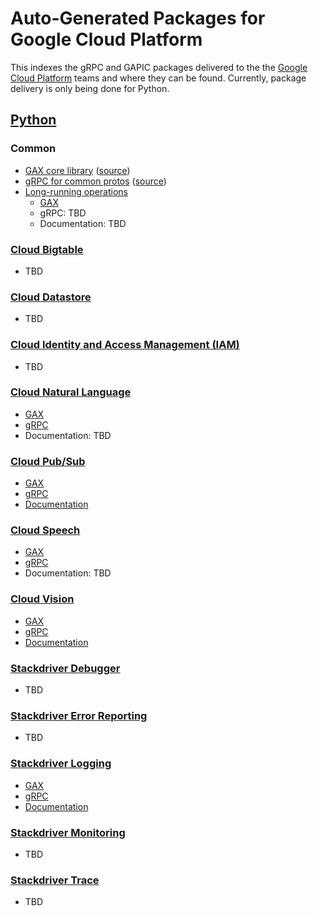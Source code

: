 # Auto-Generated Packages for Google Cloud Platform

This indexes the gRPC and GAPIC packages delivered to the the [Google Cloud
Platform](https://github.com/GoogleCloudPlatform) teams and where they can be
found. Currently, package delivery is only being done for Python.

## [Python](https://github.com/GoogleCloudPlatform/gcloud-python)

### Common
- [GAX core library](https://pypi.python.org/pypi/google-gax) ([source](https://github.com/googleapis/gax-python))
- [gRPC for common protos](https://pypi.python.org/pypi/googleapis-common-protos) ([source](https://github.com/googleapis/googleapis))
- [Long-running
  operations](https://github.com/googleapis/googleapis/blob/master/google/longrunning/operations.proto)
  - [GAX](https://pypi.python.org/pypi/grpc-google-longrunning-v2)
  - gRPC: TBD
  - Documentation: TBD

### [Cloud Bigtable](https://cloud.google.com/bigtable/)
- TBD

### [Cloud Datastore](https://cloud.google.com/datastore/)
- TBD

### [Cloud Identity and Access Management (IAM)](https://cloud.google.com/iam/)
- TBD

### [Cloud Natural Language](https://cloud.google.com/natural-language/)
- [GAX](https://pypi.python.org/pypi/gax-google-cloud-language-v1beta1)
- [gRPC](https://pypi.python.org/pypi/grpc-google-cloud-language-v1beta1)
- Documentation: TBD

### [Cloud Pub/Sub](https://cloud.google.com/pubsub/)
- [GAX](https://pypi.python.org/pypi/gax-google-pubsub-v1)
- [gRPC](https://pypi.python.org/pypi/grpc-google-pubsub-v1)
- [Documentation](http://pythonhosted.org/gax-google-pubsub-v1/)

### [Cloud Speech](https://cloud.google.com/speech/)
- [GAX](https://pypi.python.org/pypi/gax-google-cloud-speech-v1)
- [gRPC](https://pypi.python.org/pypi/grpc-google-cloud-speech-v1)
- Documentation: TBD

### [Cloud Vision](https://cloud.google.com/vision/)
- [GAX](https://pypi.python.org/pypi/gax-google-cloud-vision-v1)
- [gRPC](https://pypi.python.org/pypi/grpc-google-cloud-vision-v1)
- [Documentation](http://pythonhosted.org/gax-google-cloud-vision-v1/)

### [Stackdriver Debugger](https://cloud.google.com/debugger/)
- TBD

### [Stackdriver Error Reporting](https://cloud.google.com/error-reporting/)
- TBD

### [Stackdriver Logging](https://cloud.google.com/logging/)
- [GAX](https://pypi.python.org/pypi/gax-google-logging-v2)
- [gRPC](https://pypi.python.org/pypi/grpc-google-logging-v2)
- [Documentation](http://pythonhosted.org/gax-google-logging-v2/)

### [Stackdriver Monitoring](https://cloud.google.com/monitoring/)
- TBD

### [Stackdriver Trace](https://cloud.google.com/trace/)
- TBD
